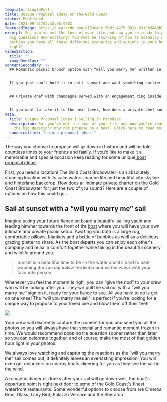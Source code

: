```yaml
---
template: SinglePost
title: Unique Proposal Ideas on the Gold Coast
status: Published
date: 2021-09-21T04:42:58.936Z
featuredImage: https://ucarecdn.com/c133e4ce-f8df-4275-991e-831cb3449b59/
excerpt: So, you’ve met the love of your life and now you’re ready to pop the
  big question? How exciting! You must be thinking of how to actually do it, and
  perhaps you have all these different scenarios and options in your head, am I
  right?
videoSection:
  title: ""
  imageOverlay: ""
contentSecondary: >-
  ## Romantic picnic brunch option with “will you marry me” written in the sand


  If you just can’t hold it in until sunset and want something earlier in the day, a picnic brunch might be more suitable. You can relax in each other’s company on board with an intimate picnic set up to enjoy. The romantic picnic set up offers comfort (cuddle time!) and is complete with a large rug, pillows, blankets, bubbles and a mouth-watering grazing platter to share. Your captain will take you to a secluded island where you can go for a stroll, enjoy your time together and even pop the big question by writing “will you marry me?” in the sand. Sounds dreamy right! 


  ## Private chef with champagne served with an engagement ring inside the glass


  If you want to take it to the next level, how does a private chef sound? Your chef will cook you both up a beautiful 3 course meal as we sail around the stunning Gold Coast Broadwater in total comfort. If you are after a creative and unique proposal idea, how about serving a glass of champagne to your finance with a ring inside the glass. There is no way they will see it coming and it will be an epic story to tell your friends and family!
meta:
  title: Unique Proposal Ideas | Sailing in Paradise
  description: So, you’ve met the love of your life and now you’re ready to pop
    the big question? Why not propose on a boat. Click here to read more!
  canonicalLink: "unique-proposal-ideas "
---
```

The way you choose to propose will go down in history and will be told countless times to your friends and family. If you’d like to make it a memorable and special occasion keep reading for some unique[ boat proposal ideas!](https://sailinginparadise.com.au/boat-charter/gold-coast-romantic-sails/) 

First, you need a location! The Gold Coast Broadwater is an absolutely stunning location with its calm waters, marine life and beautiful city skyline and hinterland backdrop. How does an intimate private charter on the Gold Coast Broadwater for just the two of you sound? Here are a couple of options on how this could go…

## Sail at sunset with a “will you marry me” sail

Imagine taking your future fiancé on board a beautiful sailing yacht and leading him/her towards the front of the [boat](https://sailinginparadise.com.au/our-boats/) where you will have your own intimate and private picnic setup. Awaiting you both is a large rug, comfortable pillows, blankets and a bottle of bubbles as well as a delicious grazing platter to share. As the boat departs you can enjoy each other's company and relax in comfort together while taking in the beautiful scenery and wildlife around you. 

> Sunset is a beautiful time to be on the water and it’s hard to beat watching the sun dip below the hinterland on the water with your favourite person. 

Whenever you feel the moment is right, you can “give the nod” to your crew who will be looking after you. They will pull the sail out with a “will you marry me” sign on it, ready for your fiancé to see. All you have to do is get on one knee! The “will you marry me sail” is perfect if you're looking for a unique way to propose to your loved one and blow them off their feet! 

![](https://ucarecdn.com/9a73256b-b923-406c-8375-94c3663b3651/)

Your crew will discreetly capture the moment for you and send you all the photos so you will always have that special and romantic moment frozen in time. We would recommend popping the question sooner rather than later so you can celebrate together, and of course, make the most of that golden hour light in your photos. 

We always love watching and capturing the reactions as the “will you marry me” sail comes out, it definitely leaves an everlasting impression! You will even get onlookers on nearby boats cheering for you as they see the sail in the wind.

A romantic dinner or drinks after your sail will go down well, the boat's departure point is right next door to some of the Gold Coast's finest waterfront restaurants. Some wonderful options to choose from are Omeros Bros, Glass, Lady Bird, Palazzo Versace and the Sheraton.